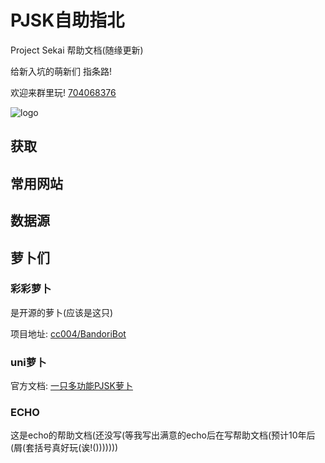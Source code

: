 # PJSK自助指北
Project Sekai 帮助文档(随缘更新)

给新入坑的萌新们 指条路!

欢迎来群里玩! [704068376](https://qm.qq.com/cgi-bin/qm/qr?k=qkLGygmMTqu_5hj5d4NAXpCAncfB8HQc&jump_from=webapi)

![logo](http://q1.qlogo.cn/g?b=qq&nk=845064550&s=160)

## 获取

## 常用网站

## 数据源



## 萝卜们

### 彩彩萝卜

是开源的萝卜(应该是这只)

项目地址: [cc004/BandoriBot](https://github.com/cc004/BandoriBot)

### uni萝卜

官方文档: [一只多功能PJSK萝卜](https://bot.unijzlsx.com/)

### ECHO

这是echo的帮助文档(还没写(等我写出满意的echo后在写帮助文档(预计10年后(屑(套括号真好玩(诶!()))))))



